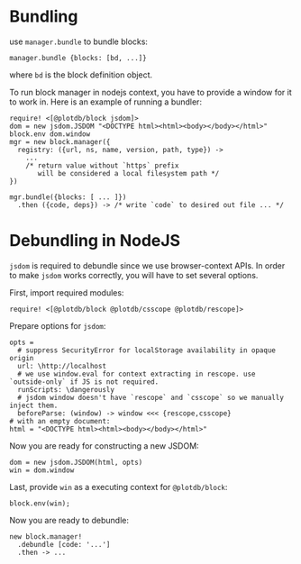 # Bundling

use `manager.bundle` to bundle blocks:

    manager.bundle {blocks: [bd, ...]}

where `bd` is the block definition object.

To run block manager in nodejs context, you have to provide a window for it to work in. Here is an example of running a bundler:

    require! <[@plotdb/block jsdom]>
    dom = new jsdom.JSDOM "<DOCTYPE html><html><body></body></html>"
    block.env dom.window
    mgr = new block.manager({
      registry: ({url, ns, name, version, path, type}) ->
        ...
        /* return value without `https` prefix
           will be considered a local filesystem path */
    })

    mgr.bundle({blocks: [ ... ]})
      .then ({code, deps}) -> /* write `code` to desired out file ... */


# Debundling in NodeJS

`jsdom` is required to debundle since we use browser-context APIs. In order to make `jsdom` works correctly, you will have to set several options.

First, import required modules:

    require! <[@plotdb/block @plotdb/csscope @plotdb/rescope]>


Prepare options for `jsdom`:

    opts =
      # suppress SecurityError for localStorage availability in opaque origin
      url: \http://localhost
      # we use window.eval for context extracting in rescope. use `outside-only` if JS is not required.
      runScripts: \dangerously
      # jsdom window doesn't have `rescope` and `csscope` so we manually inject them.
      beforeParse: (window) -> window <<< {rescope,csscope}
    # with an empty document:
    html = "<DOCTYPE html><html><body></body></html>"


Now you are ready for constructing a new JSDOM:

    dom = new jsdom.JSDOM(html, opts)
    win = dom.window


Last, provide `win` as a executing context for `@plotdb/block`:

    block.env(win);


Now you are ready to debundle:

    new block.manager!
      .debundle [code: '...']
      .then -> ...
